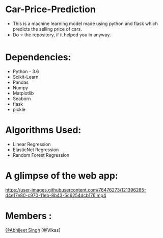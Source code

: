 # Car-Price-Prediction

 * This is a machine learning model made using python and flask which predicts the selling price of cars.
 * Do ⭐ the repository, if it helped you in anyway.

# Dependencies:

 * Python - 3.6
 * Scikit-Learn
 * Pandas
 * Numpy
 * Matplotlib
 * Seaborn
 * flask
 * pickle

# Algorithms Used:

 * Linear Regression
 * ElasticNet Regression
 * Random Forest Regression

# A glimpse of the web app:

https://user-images.githubusercontent.com/76476273/121396285-d4e17e80-c970-11eb-8b43-5c6254dcb176.mp4

# Members :

[@Abhijeet Singh](https://github.com/abhijeetSingh131)
[@Vikas]
